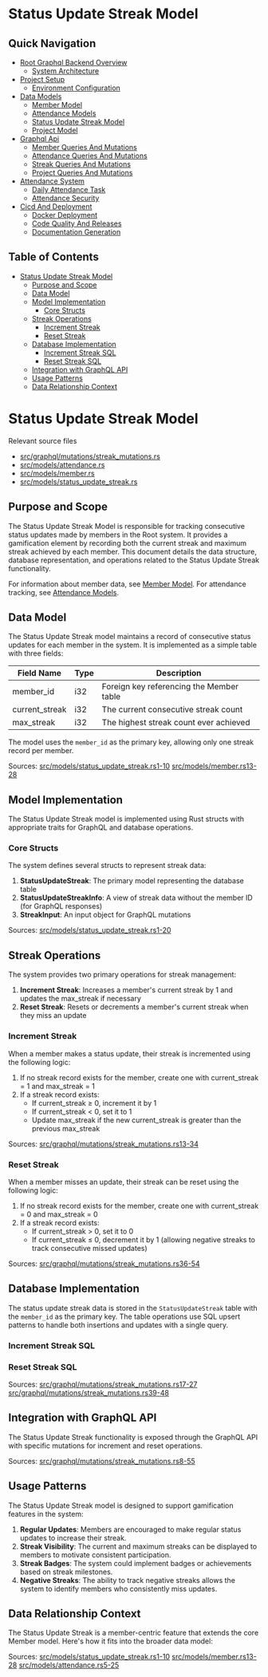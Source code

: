 # Status Update Streak Model

## Quick Navigation

- [Root Graphql Backend Overview](1-root-graphql-backend-overview.md)
  - [System Architecture](1.1-system-architecture.md)
- [Project Setup](2-project-setup.md)
  - [Environment Configuration](2.1-environment-configuration.md)
- [Data Models](3-data-models.md)
  - [Member Model](3.1-member-model.md)
  - [Attendance Models](3.2-attendance-models.md)
  - [Status Update Streak Model](3.3-status-update-streak-model.md)
  - [Project Model](3.4-project-model.md)
- [Graphql Api](4-graphql-api.md)
  - [Member Queries And Mutations](4.1-member-queries-and-mutations.md)
  - [Attendance Queries And Mutations](4.2-attendance-queries-and-mutations.md)
  - [Streak Queries And Mutations](4.3-streak-queries-and-mutations.md)
  - [Project Queries And Mutations](4.4-project-queries-and-mutations.md)
- [Attendance System](5-attendance-system.md)
  - [Daily Attendance Task](5.1-daily-attendance-task.md)
  - [Attendance Security](5.2-attendance-security.md)
- [Cicd And Deployment](6-cicd-and-deployment.md)
  - [Docker Deployment](6.1-docker-deployment.md)
  - [Code Quality And Releases](6.2-code-quality-and-releases.md)
  - [Documentation Generation](6.3-documentation-generation.md)

## Table of Contents

- [Status Update Streak Model](#status-update-streak-model)
  - [Purpose and Scope](#purpose-and-scope)
  - [Data Model](#data-model)
  - [Model Implementation](#model-implementation)
    - [Core Structs](#core-structs)
  - [Streak Operations](#streak-operations)
    - [Increment Streak](#increment-streak)
    - [Reset Streak](#reset-streak)
  - [Database Implementation](#database-implementation)
    - [Increment Streak SQL](#increment-streak-sql)
    - [Reset Streak SQL](#reset-streak-sql)
  - [Integration with GraphQL API](#integration-with-graphql-api)
  - [Usage Patterns](#usage-patterns)
  - [Data Relationship Context](#data-relationship-context)

# Status Update Streak Model

Relevant source files

* [src/graphql/mutations/streak\_mutations.rs](https://github.com/nitronium-ops/root/blob/f2ed7e90/src/graphql/mutations/streak_mutations.rs)
* [src/models/attendance.rs](https://github.com/nitronium-ops/root/blob/f2ed7e90/src/models/attendance.rs)
* [src/models/member.rs](https://github.com/nitronium-ops/root/blob/f2ed7e90/src/models/member.rs)
* [src/models/status\_update\_streak.rs](https://github.com/nitronium-ops/root/blob/f2ed7e90/src/models/status_update_streak.rs)

## Purpose and Scope

The Status Update Streak Model is responsible for tracking consecutive status updates made by members in the Root system. It provides a gamification element by recording both the current streak and maximum streak achieved by each member. This document details the data structure, database representation, and operations related to the Status Update Streak functionality.

For information about member data, see [Member Model](/nitronium-ops/root/3.1-member-model). For attendance tracking, see [Attendance Models](/nitronium-ops/root/3.2-attendance-models).

## Data Model

The Status Update Streak model maintains a record of consecutive status updates for each member in the system. It is implemented as a simple table with three fields:

| Field Name | Type | Description |
| --- | --- | --- |
| member\_id | i32 | Foreign key referencing the Member table |
| current\_streak | i32 | The current consecutive streak count |
| max\_streak | i32 | The highest streak count ever achieved |

The model uses the `member_id` as the primary key, allowing only one streak record per member.

Sources: [src/models/status\_update\_streak.rs1-10](https://github.com/nitronium-ops/root/blob/f2ed7e90/src/models/status_update_streak.rs#L1-L10) [src/models/member.rs13-28](https://github.com/nitronium-ops/root/blob/f2ed7e90/src/models/member.rs#L13-L28)

## Model Implementation

The Status Update Streak model is implemented using Rust structs with appropriate traits for GraphQL and database operations.

### Core Structs

The system defines several structs to represent streak data:

1. **StatusUpdateStreak**: The primary model representing the database table
2. **StatusUpdateStreakInfo**: A view of streak data without the member ID (for GraphQL responses)
3. **StreakInput**: An input object for GraphQL mutations

Sources: [src/models/status\_update\_streak.rs1-20](https://github.com/nitronium-ops/root/blob/f2ed7e90/src/models/status_update_streak.rs#L1-L20)

## Streak Operations

The system provides two primary operations for streak management:

1. **Increment Streak**: Increases a member's current streak by 1 and updates the max\_streak if necessary
2. **Reset Streak**: Resets or decrements a member's current streak when they miss an update

### Increment Streak

When a member makes a status update, their streak is incremented using the following logic:

1. If no streak record exists for the member, create one with current\_streak = 1 and max\_streak = 1
2. If a streak record exists:
   * If current\_streak ≥ 0, increment it by 1
   * If current\_streak < 0, set it to 1
   * Update max\_streak if the new current\_streak is greater than the previous max\_streak

Sources: [src/graphql/mutations/streak\_mutations.rs13-34](https://github.com/nitronium-ops/root/blob/f2ed7e90/src/graphql/mutations/streak_mutations.rs#L13-L34)

### Reset Streak

When a member misses an update, their streak can be reset using the following logic:

1. If no streak record exists for the member, create one with current\_streak = 0 and max\_streak = 0
2. If a streak record exists:
   * If current\_streak > 0, set it to 0
   * If current\_streak ≤ 0, decrement it by 1 (allowing negative streaks to track consecutive missed updates)

Sources: [src/graphql/mutations/streak\_mutations.rs36-54](https://github.com/nitronium-ops/root/blob/f2ed7e90/src/graphql/mutations/streak_mutations.rs#L36-L54)

## Database Implementation

The status update streak data is stored in the `StatusUpdateStreak` table with the `member_id` as the primary key. The table operations use SQL upsert patterns to handle both insertions and updates with a single query.

### Increment Streak SQL

### Reset Streak SQL

Sources: [src/graphql/mutations/streak\_mutations.rs17-27](https://github.com/nitronium-ops/root/blob/f2ed7e90/src/graphql/mutations/streak_mutations.rs#L17-L27) [src/graphql/mutations/streak\_mutations.rs39-48](https://github.com/nitronium-ops/root/blob/f2ed7e90/src/graphql/mutations/streak_mutations.rs#L39-L48)

## Integration with GraphQL API

The Status Update Streak functionality is exposed through the GraphQL API with specific mutations for increment and reset operations.

Sources: [src/graphql/mutations/streak\_mutations.rs8-55](https://github.com/nitronium-ops/root/blob/f2ed7e90/src/graphql/mutations/streak_mutations.rs#L8-L55)

## Usage Patterns

The Status Update Streak model is designed to support gamification features in the system:

1. **Regular Updates**: Members are encouraged to make regular status updates to increase their streak.
2. **Streak Visibility**: The current and maximum streaks can be displayed to members to motivate consistent participation.
3. **Streak Badges**: The system could implement badges or achievements based on streak milestones.
4. **Negative Streaks**: The ability to track negative streaks allows the system to identify members who consistently miss updates.

## Data Relationship Context

The Status Update Streak is a member-centric feature that extends the core Member model. Here's how it fits into the broader data model:

Sources: [src/models/status\_update\_streak.rs1-10](https://github.com/nitronium-ops/root/blob/f2ed7e90/src/models/status_update_streak.rs#L1-L10) [src/models/member.rs13-28](https://github.com/nitronium-ops/root/blob/f2ed7e90/src/models/member.rs#L13-L28) [src/models/attendance.rs5-25](https://github.com/nitronium-ops/root/blob/f2ed7e90/src/models/attendance.rs#L5-L25)